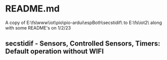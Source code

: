 # README.md 

A copy of E:\fs\www\iot\pio\pio-ardui\espBoth\secstidif\ to E:\fs\iot2\ along with some README's on 1/2/23

## secstidif - Sensors, Controlled Sensors, Timers: Default operation without WIFI


